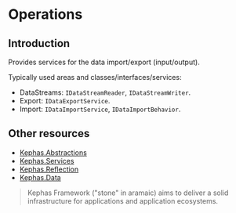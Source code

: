 ﻿# Operations

## Introduction
Provides services for the data import/export (input/output).

Typically used areas and classes/interfaces/services:
* DataStreams: ```IDataStreamReader```, ```IDataStreamWriter```.
* Export: ```IDataExportService```.
* Import: ```IDataImportService```, ```IDataImportBehavior```.

## Other resources

* [Kephas.Abstractions](https://www.nuget.org/packages/Kephas.Abstractions)
* [Kephas.Services](https://www.nuget.org/packages/Kephas.Services)
* [Kephas.Reflection](https://www.nuget.org/packages/Kephas.Reflection)
* [Kephas.Data](https://www.nuget.org/packages/Kephas.Data)

> Kephas Framework ("stone" in aramaic) aims to deliver a solid infrastructure for applications and application ecosystems.
